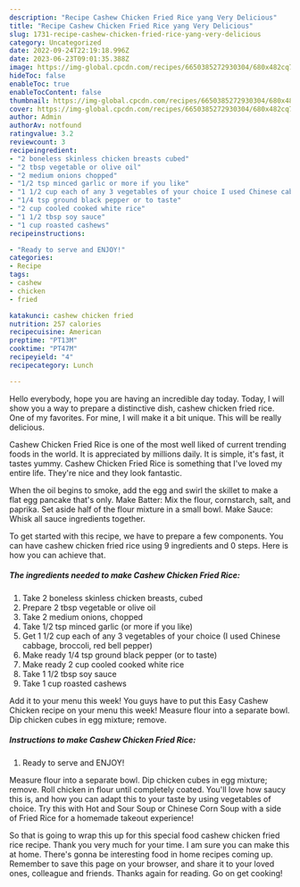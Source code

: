```yaml
---
description: "Recipe Cashew Chicken Fried Rice yang Very Delicious"
title: "Recipe Cashew Chicken Fried Rice yang Very Delicious"
slug: 1731-recipe-cashew-chicken-fried-rice-yang-very-delicious
category: Uncategorized
date: 2022-09-24T22:19:18.996Z
date: 2023-06-23T09:01:35.388Z
image: https://img-global.cpcdn.com/recipes/6650385272930304/680x482cq70/cashew-chicken-fried-rice-recipe-main-photo.jpg
hideToc: false
enableToc: true
enableTocContent: false
thumbnail: https://img-global.cpcdn.com/recipes/6650385272930304/680x482cq70/cashew-chicken-fried-rice-recipe-main-photo.jpg
cover: https://img-global.cpcdn.com/recipes/6650385272930304/680x482cq70/cashew-chicken-fried-rice-recipe-main-photo.jpg
author: Admin
authorAv: notfound
ratingvalue: 3.2
reviewcount: 3
recipeingredient:
- "2 boneless skinless chicken breasts cubed"
- "2 tbsp vegetable or olive oil"
- "2 medium onions chopped"
- "1/2 tsp minced garlic or more if you like"
- "1 1/2 cup each of any 3 vegetables of your choice I used Chinese cabbage broccoli red bell pepper"
- "1/4 tsp ground black pepper or to taste"
- "2 cup cooled cooked white rice"
- "1 1/2 tbsp soy sauce"
- "1 cup roasted cashews"
recipeinstructions:

- "Ready to serve and ENJOY!"
categories:
- Recipe
tags:
- cashew
- chicken
- fried

katakunci: cashew chicken fried 
nutrition: 257 calories
recipecuisine: American
preptime: "PT13M"
cooktime: "PT47M"
recipeyield: "4"
recipecategory: Lunch

---
```



Hello everybody, hope you are having an incredible day today. Today, I will show you a way to prepare a distinctive dish, cashew chicken fried rice. One of my favorites. For mine, I will make it a bit unique. This will be really delicious.

Cashew Chicken Fried Rice is one of the most well liked of current trending foods in the world. It is appreciated by millions daily. It is simple, it's fast, it tastes yummy. Cashew Chicken Fried Rice is something that I've loved my entire life. They're nice and they look fantastic.

When the oil begins to smoke, add the egg and swirl the skillet to make a flat egg pancake that&#39;s only. Make Batter: Mix the flour, cornstarch, salt, and paprika. Set aside half of the flour mixture in a small bowl. Make Sauce: Whisk all sauce ingredients together.


To get started with this recipe, we have to prepare a few components. You can have cashew chicken fried rice using 9 ingredients and 0 steps. Here is how you can achieve that.

<!--inarticleads1-->

##### The ingredients needed to make Cashew Chicken Fried Rice:

1. Take 2 boneless skinless chicken breasts, cubed
1. Prepare 2 tbsp vegetable or olive oil
1. Take 2 medium onions, chopped
1. Take 1/2 tsp minced garlic (or more if you like)
1. Get 1 1/2 cup each of any 3 vegetables of your choice (I used Chinese cabbage, broccoli, red bell pepper)
1. Make ready 1/4 tsp ground black pepper (or to taste)
1. Make ready 2 cup cooled cooked white rice
1. Take 1 1/2 tbsp soy sauce
1. Take 1 cup roasted cashews


Add it to your menu this week! You guys have to put this Easy Cashew Chicken recipe on your menu this week! Measure flour into a separate bowl. Dip chicken cubes in egg mixture; remove. 

<!--inarticleads2-->

##### Instructions to make Cashew Chicken Fried Rice:


1. Ready to serve and ENJOY!

Measure flour into a separate bowl. Dip chicken cubes in egg mixture; remove. Roll chicken in flour until completely coated. You&#39;ll love how saucy this is, and how you can adapt this to your taste by using vegetables of choice. Try this with Hot and Sour Soup or Chinese Corn Soup with a side of Fried Rice for a homemade takeout experience! 

So that is going to wrap this up for this special food cashew chicken fried rice recipe. Thank you very much for your time. I am sure you can make this at home. There's gonna be interesting food in home recipes coming up. Remember to save this page on your browser, and share it to your loved ones, colleague and friends. Thanks again for reading. Go on get cooking!
